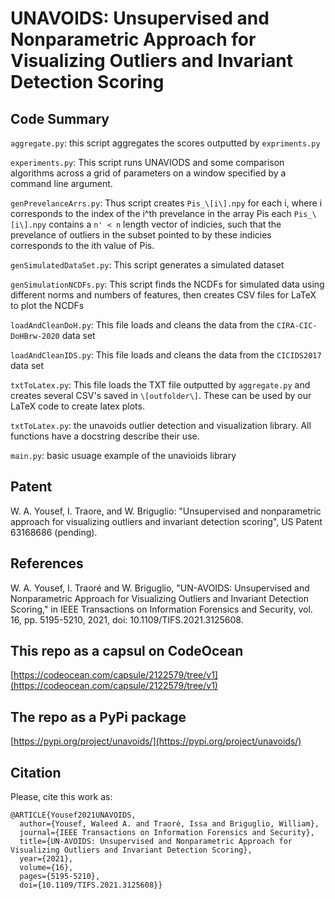 # UNAVOIDS: Unsupervised and Nonparametric Approach for Visualizing Outliers and Invariant Detection Scoring #

## Code Summary ##
`aggregate.py`: this script aggregates the scores outputted by `expriments.py`

`experiments.py`: This script runs UNAVIODS and some comparison algorithms across a grid of parameters on a window specified by a command line argument.

`genPrevelanceArrs.py`: Thus script creates `Pis_\[i\].npy` for each i, where i corresponds to the index of the i^th prevelance in the array Pis each `Pis_\[i\].npy` contains a `n' < n` length vector of indicies, such that the prevelance of outliers in the subset pointed to by these indicies corresponds to the ith value of Pis.

`genSimulatedDataSet.py`: This script generates a simulated dataset

`genSimulationNCDFs.py`: This script finds the NCDFs for simulated data using different norms and numbers of features, then creates CSV files for LaTeX to plot the NCDFs

`loadAndCleanDoH.py`: This file loads and cleans the data from the `CIRA-CIC-DoHBrw-2020` data set

`loadAndCleanIDS.py`: This file loads and cleans the data from the `CICIDS2017` data set

`txtToLatex.py`: This file loads the TXT file outputted by `aggregate.py` and creates several CSV's saved in `\[outfolder\]`. These can be used by our LaTeX code to create latex plots.

`txtToLatex.py`: the unavoids outlier detection and visualization library. All functions have a docstring describe their use.

`main.py`: basic usuage example of the unavioids library

## Patent ##
W. A. Yousef, I. Traore, and W. Briguglio: "Unsupervised and nonparametric
approach for visualizing outliers and invariant detection scoring", US Patent
63168686 (pending).

## References ##
W. A. Yousef, I. Traoré and W. Briguglio, "UN-AVOIDS: Unsupervised and Nonparametric Approach for Visualizing Outliers and Invariant Detection Scoring," in IEEE Transactions on Information Forensics and Security, vol. 16, pp. 5195-5210, 2021, doi: 10.1109/TIFS.2021.3125608.

## This repo as a capsul on CodeOcean ##
[https://codeocean.com/capsule/2122579/tree/v1](https://codeocean.com/capsule/2122579/tree/v1)

## The repo as a PyPi package ##
[https://pypi.org/project/unavoids/](https://pypi.org/project/unavoids/)

## Citation ##
Please, cite this work as:

```
@ARTICLE{Yousef2021UNAVOIDS,
  author={Yousef, Waleed A. and Traoré, Issa and Briguglio, William},
  journal={IEEE Transactions on Information Forensics and Security}, 
  title={UN-AVOIDS: Unsupervised and Nonparametric Approach for Visualizing Outliers and Invariant Detection Scoring}, 
  year={2021},
  volume={16},
  pages={5195-5210},
  doi={10.1109/TIFS.2021.3125608}}
```
